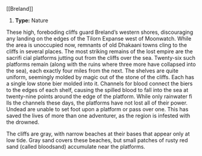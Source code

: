 [[Breland]]
1. **Type:** Nature

These high, foreboding cliffs guard Breland’s western shores, discouraging any landing on the edges of the Tilorn Expanse west of Moonwatch. While the area is unoccupied now, remnants of old Dhakaani towns cling to the cliffs in several places. The most striking remains of the lost empire are the sacrifi cial platforms jutting out from the cliffs over the sea. Twenty-six such platforms remain (along with the ruins where three more have collapsed into the sea), each exactly four miles from the next. The shelves are quite uniform, seemingly molded by magic out of the stone of the cliffs. Each has a single low stone bier molded into it. Channels for blood connect the biers to the edges of each shelf, causing the spilled blood to fall into the sea at twenty-nine points around the edge of the platform. While only rainwater fi lls the channels these days, the platforms have not lost all of their power. Undead are unable to set foot upon a platform or pass over one. This has saved the lives of more than one adventurer, as the region is infested with the drowned.

The cliffs are gray, with narrow beaches at their bases that appear only at low tide. Gray sand covers these beaches, but small patches of rusty red sand (called bloodsand) accumulate near the platforms.